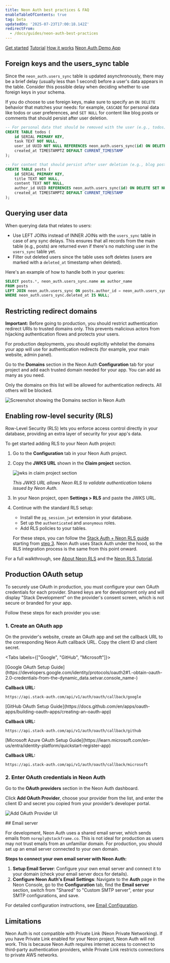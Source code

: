 ```yaml
---
title: Neon Auth best practices & FAQ
enableTableOfContents: true
tag: beta
updatedOn: '2025-07-23T17:00:18.142Z'
redirectFrom:
  - /docs/guides/neon-auth-best-practices
---
```


<FeatureBetaProps feature_name="Neon Auth" />

<InfoBlock>
  <DocsList title="Related docs" theme="docs">
    <a href="/docs/guides/neon-auth">Get started</a>
    <a href="/docs/guides/neon-auth-demo">Tutorial</a>
    <a href="/docs/guides/neon-auth-how-it-works">How it works</a>
  </DocsList>

  <DocsList title="Sample project" theme="repo">
    <a href="https://github.com/neondatabase-labs/neon-auth-demo-app">Neon Auth Demo App</a>
  </DocsList>
</InfoBlock>

## Foreign keys and the users_sync table

Since the `neon_auth.users_sync` table is updated asynchronously, there may be a brief delay (usually less than 1 second) before a user's data appears in the table. Consider this possible delay when deciding whether to use foreign keys in your schema.

If you do choose to use foreign keys, make sure to specify an `ON DELETE` behavior that matches your needs: for example, `CASCADE` for personal data like todos or user preferences, and `SET NULL` for content like blog posts or comments that should persist after user deletion.

```sql
-- For personal data that should be removed with the user (e.g., todos)
CREATE TABLE todos (
    id SERIAL PRIMARY KEY,
    task TEXT NOT NULL,
    user_id UUID NOT NULL REFERENCES neon_auth.users_sync(id) ON DELETE CASCADE,
    created_at TIMESTAMPTZ DEFAULT CURRENT_TIMESTAMP
);

-- For content that should persist after user deletion (e.g., blog posts)
CREATE TABLE posts (
    id SERIAL PRIMARY KEY,
    title TEXT NOT NULL,
    content TEXT NOT NULL,
    author_id UUID REFERENCES neon_auth.users_sync(id) ON DELETE SET NULL,
    created_at TIMESTAMPTZ DEFAULT CURRENT_TIMESTAMP
);
```

## Querying user data

When querying data that relates to users:

- Use LEFT JOINs instead of INNER JOINs with the `users_sync` table in case of any sync delays. This ensures that all records from the main table (e.g., posts) are returned even if there's no matching user in the `users_sync` table yet.
- Filter out deleted users since the table uses soft deletes (users are marked with a `deleted_at` timestamp when deleted).

Here's an example of how to handle both in your queries:

```sql
SELECT posts.*, neon_auth.users_sync.name as author_name
FROM posts
LEFT JOIN neon_auth.users_sync ON posts.author_id = neon_auth.users_sync.id
WHERE neon_auth.users_sync.deleted_at IS NULL;
```

## Restricting redirect domains

<Admonition type="warning">
<strong>Important:</strong> Before going to production, you should restrict authentication redirect URIs to trusted domains only. This prevents malicious actors from hijacking authentication flows and protects your users.
</Admonition>

For production deployments, you should explicitly whitelist the domains your app will use for authentication redirects (for example, your main website, admin panel).

Go to the **Domains** section in the Neon Auth **Configuration** tab for your project and
add each trusted domain needed for your app. You can add as many as you need.

Only the domains on this list will be allowed for authentication redirects. All others will be blocked.

![Screenshot showing the Domains section in Neon Auth](/docs/relnotes/neon-auth-domains.png)

## Enabling row-level security (RLS)

Row-Level Security (RLS) lets you enforce access control directly in your database, providing an extra layer of security for your app's data.

To get started adding RLS to your Neon Auth project:

1. Go to the **Configuration** tab in your Neon Auth project.
2. Copy the **JWKS URL** shown in the **Claim project** section.

   ![jwks in claim project section](/docs/relnotes/neon_auth_jwks.png)

   _This JWKS URL allows Neon RLS to validate authentication tokens issued by Neon Auth._

3. In your Neon project, open **Settings > RLS** and paste the JWKS URL.
4. Continue with the standard RLS setup:
   - Install the `pg_session_jwt` extension in your database.
   - Set up the `authenticated` and `anonymous` roles.
   - Add RLS policies to your tables.

   For these steps, you can follow the [Stack Auth + Neon RLS guide](/docs/guides/neon-rls-stack-auth) starting from [step 3](/docs/guides/neon-rls-stack-auth#3-install-the-pgsessionjwt-extension-in-your-database). Neon Auth uses Stack Auth under the hood, so the RLS integration process is the same from this point onward.

For a full walkthrough, see [About Neon RLS](/docs/guides/neon-rls) and the [Neon RLS Tutorial](/docs/guides/neon-rls-tutorial).

## Production OAuth setup

To securely use OAuth in production, you must configure your own OAuth credentials for each provider. Shared keys are for development only and will display "Stack Development" on the provider's consent screen, which is not secure or branded for your app.

Follow these steps for each provider you use:

<Steps>

### 1. Create an OAuth app

On the provider's website, create an OAuth app and set the callback URL to the corresponding Neon Auth callback URL. Copy the client ID and client secret.

<Tabs labels={["Google", "GitHub", "Microsoft"]}>

<TabItem>
[Google OAuth Setup Guide](https://developers.google.com/identity/protocols/oauth2#1.-obtain-oauth-2.0-credentials-from-the-dynamic_data.setvar.console_name-)

**Callback URL:**

```
https://api.stack-auth.com/api/v1/auth/oauth/callback/google
```

</TabItem>

<TabItem>
[GitHub OAuth Setup Guide](https://docs.github.com/en/apps/oauth-apps/building-oauth-apps/creating-an-oauth-app)

**Callback URL:**

```
https://api.stack-auth.com/api/v1/auth/oauth/callback/github
```

</TabItem>

<TabItem>
[Microsoft Azure OAuth Setup Guide](https://learn.microsoft.com/en-us/entra/identity-platform/quickstart-register-app)

**Callback URL:**

```
https://api.stack-auth.com/api/v1/auth/oauth/callback/microsoft
```

</TabItem>

</Tabs>

### 2. Enter OAuth credentials in Neon Auth

Go to the **OAuth providers** section in the Neon Auth dashboard.

Click **Add OAuth Provider**, choose your provider from the list, and enter the client ID and secret you copied from your provider’s developer portal.

![Add OAuth Provider UI](/docs/neon-auth/neon-auth-add-oauth-provider.png)

</Steps>
## Email server

For development, Neon Auth uses a shared email server, which sends emails from `noreply@stackframe.co`. This is not ideal for production as users may not trust emails from an unfamiliar domain. For production, you should set up an email server connected to your own domain.

**Steps to connect your own email server with Neon Auth:**

1. **Setup Email Server**: Configure your own email server and connect it to your domain (check your email server docs for details).
2. **Configure Neon Auth's Email Settings**: Navigate to the **Auth** page in the Neon Console, go to the **Configuration** tab, find the **Email server** section, switch from "Shared" to "Custom SMTP server", enter your SMTP configurations, and save.

For detailed configuration instructions, see [Email Configuration](/docs/neon-auth/email-configuration).

## Limitations

<Admonition type="important">
Neon Auth is not compatible with Private Link (Neon Private Networking). If you have Private Link enabled for your Neon project, Neon Auth will not work. This is because Neon Auth requires internet access to connect to third-party authentication providers, while Private Link restricts connections to private AWS networks.
</Admonition>

